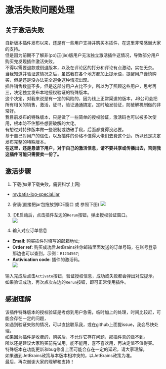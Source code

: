 # 激活失败问题处理
## 关于激活失败
自新版本插件发布以来，还是有一些用户支持并购买本插件，在这里非常感谢大家的支持。  
但是因为前期不了解非(po)正(jie)版用户无法独立激活插件这情况，导致部分用户购买完发现插件激活失败。  
不得以需要退款或倒退版本，以及在评论区的打分和评论有点激动，实在无奈。  
当我知道并验证这情况之后，虽然我在各个地方都加上提示语，提醒用户谨慎购买，但是还是没办法完全避免这种情况出现。  
插件销售数量不多，但是这部分用户占比不少，所以为了照顾这些用户，思考再三，决定独立发布本地授权验证的特殊版本。  
这个决定，对我来说是有一定的风险的，因为线上正常渠道的版本，JB公司会把所有相关的销售，激活，证书，验证通通搞定，定时触发验证，防破解机制做的非常好。    
我目前发布的特殊版本，只是做了一些简单的授权验证，激活码也可以被多次使用，根本防不住那些想要破解的大佬。  
有想过对特殊版本做一些限制或防破手段，后面都觉得没必要。  
基于自己对用户的信任，以及插件的价格不值得大佬们去费这个劲，所以还是决定发布完整的特殊版本。  
**在这里，还是恳请下用户，对于自己的激活信息，请不要共享或传播出去，否则我这插件可能只需要卖一份了。**  

## 激活步骤
1. 下载(如果下载失败，需要科学上网)
* [mybatis-log-special.jar](https://raw.githubusercontent.com/kookob/mybatis-log-plugin/master/dist/mybatis-log-special.jar)  

2. 安装(直接把jar包拖放到IDE窗口 或 参照下图)
![](https://raw.githubusercontent.com/kookob/mybatis-log-plugin/master/snapshot/install.png)

3. IDE启动后，点击插件左边的`Rerun`按钮，弹出授权验证窗口。  
![](https://raw.githubusercontent.com/kookob/mybatis-log-plugin/master/snapshot/activate.png)  

4. 输入对应订单信息  
* **Email**: 购买插件时填写的邮箱地址;
* **Order ref**: 购买成功后JetBrains往你邮箱里面发送的订单号码，在账号登录那边也可以查到，示例：`R1234567`;
* **Activication code**: 插件的激活码。  
![](https://raw.githubusercontent.com/kookob/mybatis-log-plugin/master/snapshot/license.png)  

输入完成后点击`Activate`按钮，验证授权信息，成功或失败都会弹出对应提示。  
如果验证成功，再次点次左边的`Rerun`按钮，即可正常使用插件。

## 感谢理解
该插件特殊版本的授权验证是考虑到用户急需，临时加上的处理，时间比较赶，可能会存在一定的问题，  
如遇到验证失败的情况，可以直接联系我，或在github上面提issue，我会尽快处理。  
如果因为插件是收费的，购买后，不允许它存在问题，那插件真的做不到。  
所以还是建议大家购买前先试用，能不能用，喜不喜欢用，再决定值不值得买。  
特殊版本在功能更新和bug修复上面可能会存在一定的延迟，请大家理解。  
如果遇到JetBrains政策与本版本相冲突的，以JetBrains政策为准。  
最后，再次谢谢大家的理解和支持！